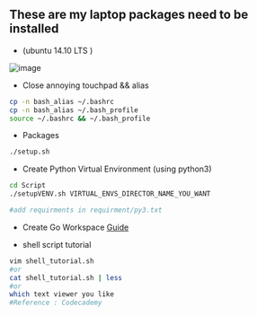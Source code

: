 ## These are my laptop packages need to be installed

* (ubuntu 14.10 LTS )

![image](https://github.com/tz70s/myEnv/blob/master/Image/hqdefault.jpg)

* Close annoying touchpad && alias
```Bash
cp -n bash_alias ~/.bashrc
cp -n bash_alias ~/.bash_profile
source ~/.bashrc && ~/.bash_profile
```

* Packages
```Bash
./setup.sh
```

* Create Python Virtual Environment (using python3)
```Bash
cd Script
./setupVENV.sh VIRTUAL_ENVS_DIRECTOR_NAME_YOU_WANT

#add requirments in requirment/py3.txt 
```
* Create Go Workspace
[Guide](http://tz70s.github.io./2015/09/08/gvm-golang-tool/)

* shell script tutorial
```Bash
vim shell_tutorial.sh
#or
cat shell_tutorial.sh | less
#or
which text viewer you like
#Reference : Codecademy
```


